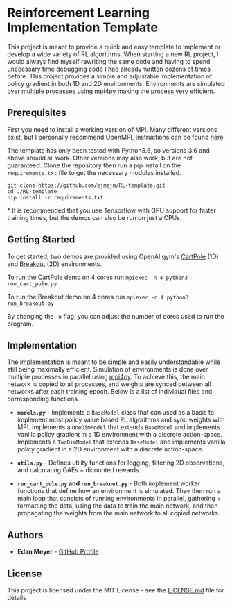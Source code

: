 # Reinforcement Learning Implementation Template

This project is meant to provide a quick and easy template to implement or develop a wide variety of RL algorithms. 
When starting a new RL project, I would always find myself rewriting the same code and having to spend unecessary time 
debugging code I had already written dozens of times before. This project provides a simple and adjustable implementation
of policy gradient in both 1D and 2D environments. Environments are simulated over multiple processes using mpi4py
making the process very efficient.

## Prerequisites

First you need to install a working version of MPI. Many different versions exist, but I personally recommend OpenMPI,
Instructions can be found [here](https://mpi4py.readthedocs.io/en/stable/appendix.html#building-mpi).

The template has only been tested with Python3.6, so versions 3.6 and above should all work. Other versions may also work, but are not guaranteed.
Clone the repository then run a pip install on the `requirements.txt` file to get the necessary modules installed.

```
git clone https://github.com/ejmejm/RL-template.git
cd ./RL-template
pip install -r requirements.txt
```

\* It is recommended that you use Tensorflow with GPU support for faster training times, but the demos can also
be run on just a CPUs.

## Getting Started

To get started, two demos are provided using OpenAI gym's [CartPole](https://gym.openai.com/envs/CartPole-v0/) (1D)
and [Breakout](https://gym.openai.com/envs/Breakout-v0/) (2D) environments.

To run the CartPole demo on 4 cores run `mpiexec -n 4 python3 run_cart_pole.py`

To run the Breakout demo on 4 cores run `mpiexec -n 4 python3 run_breakout.py`

By changing the `-n` flag, you can adjust the number of cores used to run the program.

## Implementation

The implementation is meant to be simple and easily understandable while still being maximally efficient.
Simulation of environments is done over multiple processes in parallel using [mpi4py](https://mpi4py.readthedocs.io/en/stable/).
To achieve this, the main network is copied to all processes, and weights are synced between all networks after each training epoch.
Below is a list of individual files and corresponding functions.

* **`models.py`** - Implements a `BaseModel` class that can used as a basis to implement most policy value based RL algorithms and sync weights with MPI.
Implements a `OneDimModel` that extends `BaseModel` and implements vanilla policy gradient in a 1D environment with a discrete action-space.
Implements a `TwoDimModel` that extends `BaseModel` and implements vanilla policy gradient in a 2D environment with a discrete action-space.

* **`utils.py`** - Defines utility functions for logging, filtering 2D observations, and calculating GAEs + dicounted rewards.

* **`run_cart_pole.py` and `run_breakout.py`** - Both implement worker functions that define how an environment is simulated. They then run a main
loop that consists of running environments in parallel, gathering + formatting the data, using the data to train the main network, and then propagating
the weights from the main network to all copied networks.

## Authors

* **Edan Meyer** - [GitHub Profile](https://github.com/ejmejm)

## License

This project is licensed under the MIT License - see the [LICENSE.md](LICENSE.md) file for details

